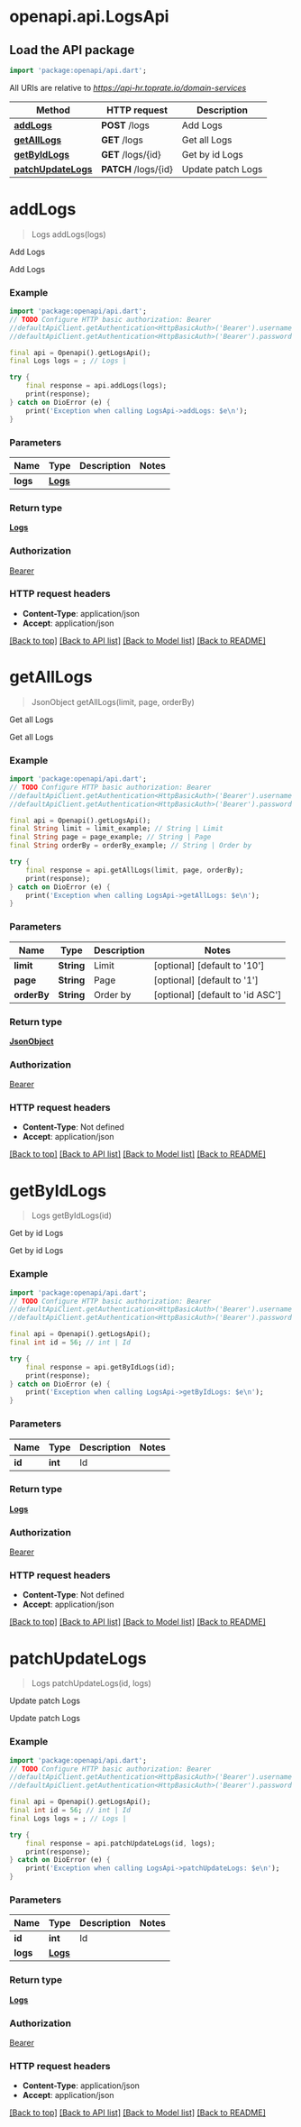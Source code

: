 # openapi.api.LogsApi

## Load the API package
```dart
import 'package:openapi/api.dart';
```

All URIs are relative to *https://api-hr.toprate.io/domain-services*

Method | HTTP request | Description
------------- | ------------- | -------------
[**addLogs**](LogsApi.md#addlogs) | **POST** /logs | Add Logs
[**getAllLogs**](LogsApi.md#getalllogs) | **GET** /logs | Get all Logs
[**getByIdLogs**](LogsApi.md#getbyidlogs) | **GET** /logs/{id} | Get by id Logs
[**patchUpdateLogs**](LogsApi.md#patchupdatelogs) | **PATCH** /logs/{id} | Update patch Logs


# **addLogs**
> Logs addLogs(logs)

Add Logs

Add Logs

### Example
```dart
import 'package:openapi/api.dart';
// TODO Configure HTTP basic authorization: Bearer
//defaultApiClient.getAuthentication<HttpBasicAuth>('Bearer').username = 'YOUR_USERNAME'
//defaultApiClient.getAuthentication<HttpBasicAuth>('Bearer').password = 'YOUR_PASSWORD';

final api = Openapi().getLogsApi();
final Logs logs = ; // Logs | 

try {
    final response = api.addLogs(logs);
    print(response);
} catch on DioError (e) {
    print('Exception when calling LogsApi->addLogs: $e\n');
}
```

### Parameters

Name | Type | Description  | Notes
------------- | ------------- | ------------- | -------------
 **logs** | [**Logs**](Logs.md)|  | 

### Return type

[**Logs**](Logs.md)

### Authorization

[Bearer](../README.md#Bearer)

### HTTP request headers

 - **Content-Type**: application/json
 - **Accept**: application/json

[[Back to top]](#) [[Back to API list]](../README.md#documentation-for-api-endpoints) [[Back to Model list]](../README.md#documentation-for-models) [[Back to README]](../README.md)

# **getAllLogs**
> JsonObject getAllLogs(limit, page, orderBy)

Get all Logs

Get all Logs

### Example
```dart
import 'package:openapi/api.dart';
// TODO Configure HTTP basic authorization: Bearer
//defaultApiClient.getAuthentication<HttpBasicAuth>('Bearer').username = 'YOUR_USERNAME'
//defaultApiClient.getAuthentication<HttpBasicAuth>('Bearer').password = 'YOUR_PASSWORD';

final api = Openapi().getLogsApi();
final String limit = limit_example; // String | Limit
final String page = page_example; // String | Page
final String orderBy = orderBy_example; // String | Order by

try {
    final response = api.getAllLogs(limit, page, orderBy);
    print(response);
} catch on DioError (e) {
    print('Exception when calling LogsApi->getAllLogs: $e\n');
}
```

### Parameters

Name | Type | Description  | Notes
------------- | ------------- | ------------- | -------------
 **limit** | **String**| Limit | [optional] [default to '10']
 **page** | **String**| Page | [optional] [default to '1']
 **orderBy** | **String**| Order by | [optional] [default to 'id ASC']

### Return type

[**JsonObject**](JsonObject.md)

### Authorization

[Bearer](../README.md#Bearer)

### HTTP request headers

 - **Content-Type**: Not defined
 - **Accept**: application/json

[[Back to top]](#) [[Back to API list]](../README.md#documentation-for-api-endpoints) [[Back to Model list]](../README.md#documentation-for-models) [[Back to README]](../README.md)

# **getByIdLogs**
> Logs getByIdLogs(id)

Get by id Logs

Get by id Logs

### Example
```dart
import 'package:openapi/api.dart';
// TODO Configure HTTP basic authorization: Bearer
//defaultApiClient.getAuthentication<HttpBasicAuth>('Bearer').username = 'YOUR_USERNAME'
//defaultApiClient.getAuthentication<HttpBasicAuth>('Bearer').password = 'YOUR_PASSWORD';

final api = Openapi().getLogsApi();
final int id = 56; // int | Id

try {
    final response = api.getByIdLogs(id);
    print(response);
} catch on DioError (e) {
    print('Exception when calling LogsApi->getByIdLogs: $e\n');
}
```

### Parameters

Name | Type | Description  | Notes
------------- | ------------- | ------------- | -------------
 **id** | **int**| Id | 

### Return type

[**Logs**](Logs.md)

### Authorization

[Bearer](../README.md#Bearer)

### HTTP request headers

 - **Content-Type**: Not defined
 - **Accept**: application/json

[[Back to top]](#) [[Back to API list]](../README.md#documentation-for-api-endpoints) [[Back to Model list]](../README.md#documentation-for-models) [[Back to README]](../README.md)

# **patchUpdateLogs**
> Logs patchUpdateLogs(id, logs)

Update patch Logs

Update patch Logs

### Example
```dart
import 'package:openapi/api.dart';
// TODO Configure HTTP basic authorization: Bearer
//defaultApiClient.getAuthentication<HttpBasicAuth>('Bearer').username = 'YOUR_USERNAME'
//defaultApiClient.getAuthentication<HttpBasicAuth>('Bearer').password = 'YOUR_PASSWORD';

final api = Openapi().getLogsApi();
final int id = 56; // int | Id
final Logs logs = ; // Logs | 

try {
    final response = api.patchUpdateLogs(id, logs);
    print(response);
} catch on DioError (e) {
    print('Exception when calling LogsApi->patchUpdateLogs: $e\n');
}
```

### Parameters

Name | Type | Description  | Notes
------------- | ------------- | ------------- | -------------
 **id** | **int**| Id | 
 **logs** | [**Logs**](Logs.md)|  | 

### Return type

[**Logs**](Logs.md)

### Authorization

[Bearer](../README.md#Bearer)

### HTTP request headers

 - **Content-Type**: application/json
 - **Accept**: application/json

[[Back to top]](#) [[Back to API list]](../README.md#documentation-for-api-endpoints) [[Back to Model list]](../README.md#documentation-for-models) [[Back to README]](../README.md)

